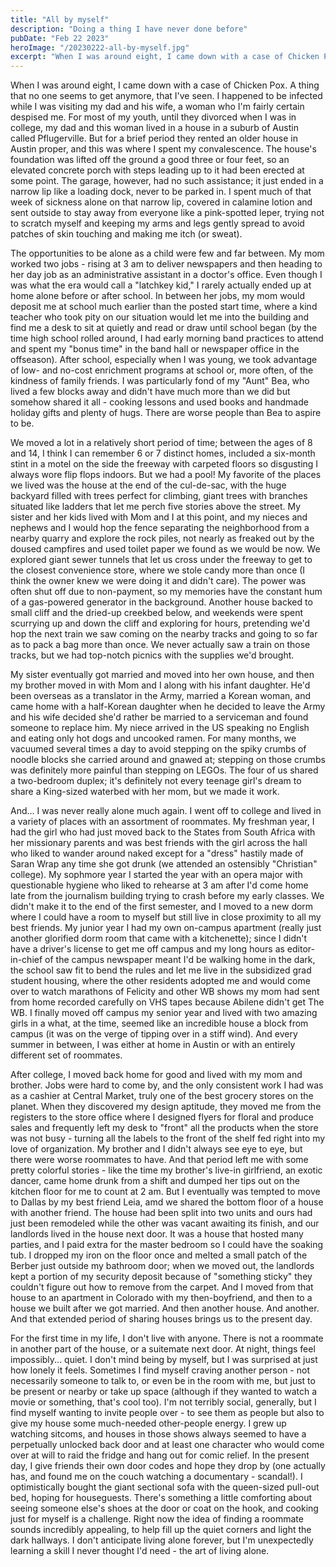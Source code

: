```yaml
---
title: "All by myself"
description: "Doing a thing I have never done before"
pubDate: "Feb 22 2023"
heroImage: "/20230222-all-by-myself.jpg"
excerpt: "When I was around eight, I came down with a case of Chicken Pox. A thing that no one seems to get anymore, that I've seen. I happened to be infected while I was visiting my dad and his wife, a woman who I'm fairly certain despised me. For most of my youth, until they divorced when I was in college, my dad and this woman lived in a house in a suburb of Austin called Pflugerville. But for a brief period they rented an older house in Austin proper, and this was where I spent my convalescence"
---
```

When I was around eight, I came down with a case of Chicken Pox. A thing that no one seems to get anymore, that I've seen. I happened to be infected while I was visiting my dad and his wife, a woman who I'm fairly certain despised me. For most of my youth, until they divorced when I was in college, my dad and this woman lived in a house in a suburb of Austin called Pflugerville. But for a brief period they rented an older house in Austin proper, and this was where I spent my convalescence. The house's foundation was lifted off the ground a good three or four feet, so an elevated concrete porch with steps leading up to it had been erected at some point. The garage, however, had no such assistance; it just ended in a narrow lip like a loading dock, never to be parked in. I spent much of that week of sickness alone on that narrow lip, covered in calamine lotion and sent outside to stay away from everyone like a pink-spotted leper, trying not to scratch myself and keeping my arms and legs gently spread to avoid patches of skin touching and making me itch (or sweat).

The opportunities to be alone as a child were few and far between. My mom worked two jobs - rising at 3 am to deliver newspapers and then heading to her day job as an administrative assistant in a doctor's office. Even though I was what the era would call a "latchkey kid," I rarely actually ended up at home alone before or after school. In between her jobs, my mom would deposit me at school much earlier than the posted start time, where a kind teacher who took pity on our situation would let me into the building and find me a desk to sit at quietly and read or draw until school began (by the time high school rolled around, I had early morning band practices to attend and spent my "bonus time" in the band hall or newspaper office in the offseason). After school, especially when I was young, we took advantage of low- and no-cost enrichment programs at school or, more often, of the kindness of family friends. I was particularly fond of my "Aunt" Bea, who lived a few blocks away and didn't have much more than we did but somehow shared it all - cooking lessons and used books and handmade holiday gifts and plenty of hugs. There are worse people than Bea to aspire to be. 

We moved a lot in a relatively short period of time; between the ages of 8 and 14, I think I can remember 6 or 7 distinct homes, included a six-month stint in a motel on the side the freeway with carpeted floors so disgusting I always wore flip flops indoors. But we had a pool! My favorite of the places we lived was the house at the end of the cul-de-sac, with the huge backyard filled with trees perfect for climbing, giant trees with branches situated like ladders that let me perch five stories above the street. My sister and her kids lived with Mom and I at this point, and my nieces and nephews and I would hop the fence separating the neighborhood from a nearby quarry and explore the rock piles, not nearly as freaked out by the doused campfires and used toilet paper we found as we would be now. We explored giant sewer tunnels that let us cross under the freeway to get to the closest convenience store, where we stole candy more than once (I think the owner knew we were doing it and didn't care). The power was often shut off due to non-payment, so my memories have the constant hum of a gas-powered generator in the background. Another house backed to small cliff and the dried-up creekbed below, and weekends were spent scurrying up and down the cliff and exploring for hours, pretending we'd hop the next train we saw coming on the nearby tracks and going to so far as to pack a bag more than once. We never actually saw a train on those tracks, but we had top-notch picnics with the supplies we'd brought.

My sister eventually got married and moved into her own house, and then my brother moved in with Mom and I along with his infant daughter. He'd been overseas as a translator in the Army, married a Korean woman, and came home with a half-Korean daughter when he decided to leave the Army and his wife decided she'd rather be married to a serviceman and found someone to replace him. My niece arrived in the US speaking no English and eating only hot dogs and uncooked ramen. For many months, we vacuumed several times a day to avoid stepping on the spiky crumbs of noodle blocks she carried around and gnawed at; stepping on those crumbs was definitely more painful than stepping on LEGOs. The four of us shared a two-bedroom duplex; it's definitely not every teenage girl's dream to share a King-sized waterbed with her mom, but we made it work. 

And... I was never really alone much again. I went off to college and lived in a variety of places with an assortment of roommates. My freshman year, I had the girl who had just moved back to the States from South Africa with her missionary parents and was best friends with the girl across the hall who liked to wander around naked except for a "dress" hastily made of Saran Wrap any time she got drunk (we attended an ostensibly "Christian" college). My sophmore year I started the year with an opera major with questionable hygiene who liked to rehearse at 3 am after I'd come home late from the journalism building trying to crash before my early classes. We didn't make it to the end of the first semester, and I moved to a new dorm where I could have a room to myself but still live in close proximity to all my best friends. My junior year I had my own on-campus apartment (really just another glorified dorm room that came with a kitchenette); since I didn't have a driver's license to get me off campus and my long hours as editor-in-chief of the campus newspaper meant I'd be walking home in the dark, the school saw fit to bend the rules and let me live in the subsidized grad student housing, where the other residents adopted me and would come over to watch marathons of Felicity and other WB shows my mom had sent from home recorded carefully on VHS tapes because Abilene didn't get The WB. I finally moved off campus my senior year and lived with two amazing girls in a what, at the time, seemed like an incredible house a block from campus (it was on the verge of tipping over in a stiff wind). And every summer in between, I was either at home in Austin or with an entirely different set of roommates. 

After college, I moved back home for good and lived with my mom and brother. Jobs were hard to come by, and the only consistent work I had was as a cashier at Central Market, truly one of the best grocery stores on the planet. When they discovered my design aptitude, they moved me from the registers to the store office where I designed flyers for floral and produce sales and frequently left my desk to "front" all the products when the store was not busy - turning all the labels to the front of the shelf fed right into my love of organization. My brother and I didn't always see eye to eye, but there were worse roommates to have. And that period left me with some pretty colorful stories - like the time my brother's live-in girlfriend, an exotic dancer, came home drunk from a shift and dumped her tips out on the kitchen floor for me to count at 2 am. But I eventually was tempted to move to Dallas by my best friend Leia, amd we shared the bottom floor of a house with another friend. The house had been split into two units and ours had just been remodeled while the other was vacant awaiting its finish, and our landlords lived in the house next door. It was a house that hosted many parties, and I paid extra for the master bedroom so I could have the soaking tub. I dropped my iron on the floor once and melted a small patch of the Berber just outside my bathroom door; when we moved out, the landlords kept a portion of my security deposit because of "something sticky" they couldn't figure out how to remove from the carpet. And I moved from that house to an apartment in Colorado with my then-boyfriend, and then to a house we built after we got married. And then another house. And another. And that extended period of sharing houses brings us to the present day. 

For the first time in my life, I don't live with anyone. There is not a roommate in another part of the house, or a suitemate next door. At night, things feel impossibly... quiet. I don't mind being by myself, but I was surprised at just how lonely it feels. Sometimes I find myself craving another person - not necessarily someone to talk to, or even be in the room with me, but just to be present or nearby or take up space (although if they wanted to watch a movie or something, that's cool too). I'm not terribly social, generally, but I find myself wanting to invite people over - to see them as people but also to give my house some much-needed other-people energy. I grew up watching sitcoms, and houses in those shows always seemed to have a perpetually unlocked back door and at least one character who would come over at will to raid the fridge and hang out for comic relief. In the present day, I give friends their own door codes and hope they drop by (one actually has, and found me on the couch watching a documentary - scandal!). I optimistically bought the giant sectional sofa with the queen-sized pull-out bed, hoping for houseguests. There's something a little comforting about seeing someone else's shoes at the door or coat on the hook, and cooking just for myself is a challenge. Right now the idea of finding a roommate sounds incredibly appealing, to help fill up the quiet corners and light the dark hallways. I don't anticipate living alone forever, but I'm unexpectedly learning a skill I never thought I'd need - the art of living alone.

